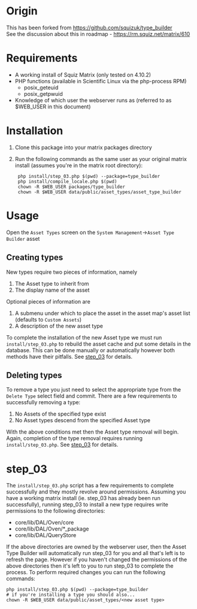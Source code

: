 # Origin
This has been forked from https://github.com/squizuk/type_builder  
See the discussion about this in roadmap - https://rm.squiz.net/matrix/610

# Requirements
* A working install of Squiz Matrix (only tested on 4.10.2)
* PHP functions (available in Scientific Linux via the php-process RPM)
	* posix_geteuid
	* posix_getpwuid
* Knowledge of which user the webserver runs as (referred to as $WEB_USER in this document)

# Installation
1. Clone this package into your matrix packages directory
1. Run the following commands as the same user as your original matrix install (assumes you're in the matrix root directory):

		php install/step_03.php $(pwd) --package=type_builder
		php install/compile_locale.php $(pwd)
		chown -R $WEB_USER packages/type_builder
		chown -R $WEB_USER data/public/asset_types/asset_type_builder

# Usage
Open the `Asset Types` screen on the `System Management`->`Asset Type Builder` asset

## Creating types
New types require two pieces of information, namely

1. The Asset type to inherit from
1. The display name of the asset

Optional pieces of information are

1. A submenu under which to place the asset in the asset map's asset list (defaults to `Custom Assets`)
1. A description of the new asset type

To complete the installation of the new Asset type we must run `install/step_03.php` to rebuild the asset cache and put some details in the database.  This can be done manually or automatically however both methods have their pitfalls.  See [step_03](#step_03) for details.

## Deleting types
To remove a type you just need to select the appropriate type from the `Delete Type` select field and commit.  There are a few requirements to successfully removing a type:

1. No Assets of the specified type exist
1. No Asset types descend from the specified Asset type

With the above conditions met then the Asset type removal will begin.  Again, completion of the type removal requires running `install/step_03.php`.  See [step_03](#step_03) for details.

# step_03
The `install/step_03.php` script has a few requirements to complete successfully and they mostly revolve around permissions.  Assuming you have a working matrix install (ie. step_03 has already been run successfully), running step_03 to install a new type requires write permissions to the following directories:
- core/lib/DAL/Oven/core
- core/lib/DAL/Oven/*_package
- core/lib/DAL/QueryStore

If the above directories are owned by the webserver user, then the Asset Type Builder will automatically run step_03 for you and all that's left is to refresh the page.  However if you haven't changed the permissions of the above directories then it's left to you to run step_03 to complete the process.  To perform required changes you can run the following commands:

	php install/step_03.php $(pwd) --package=type_builder
	# if you're installing a type you should also...
	chown -R $WEB_USER data/public/asset_types/<new asset type>

